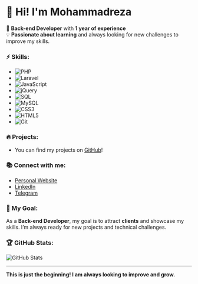 # 👋 Hi! I'm Mohammadreza

🔧 **Back-end Developer** with **1 year of experience**  
💡 **Passionate about learning** and always looking for new challenges to improve my skills.

### ⚡ Skills:
- ![PHP](https://img.shields.io/badge/PHP-777BB4?style=flat&logo=php&logoColor=white)
- ![Laravel](https://img.shields.io/badge/Laravel-F05340?style=flat&logo=laravel&logoColor=white)
- ![JavaScript](https://img.shields.io/badge/JavaScript-F7DF1E?style=flat&logo=javascript&logoColor=black)
- ![jQuery](https://img.shields.io/badge/jQuery-0769AD?style=flat&logo=jquery&logoColor=white)
- ![SQL](https://img.shields.io/badge/SQL-003B57?style=flat&logo=sql&logoColor=white)
- ![MySQL](https://img.shields.io/badge/MySQL-4479A1?style=flat&logo=mysql&logoColor=white)
- ![CSS3](https://img.shields.io/badge/CSS3-1572B6?style=flat&logo=css3&logoColor=white)
- ![HTML5](https://img.shields.io/badge/HTML5-E34F26?style=flat&logo=html5&logoColor=white)
- ![Git](https://img.shields.io/badge/Git-F05032?style=flat&logo=git&logoColor=white)

### 🔥 Projects:
- You can find my projects on [GitHub](https://github.com/yourusername)!

### 📚 Connect with me:
- [Personal Website](https://iammohamadrezasalehi.ir/)
- [LinkedIn](https://www.linkedin.com/in/mohamadreza-salehi-5681a2339/)
- [Telegram](https://t.me/MRS_YT)

### 💼 My Goal:
As a **Back-end Developer**, my goal is to attract **clients** and showcase my skills. I’m always ready for new projects and technical challenges.

### 🏆 GitHub Stats:
![GitHub Stats](https://github-readme-stats.vercel.app/api?username=yourusername&show_icons=true&theme=radical)

---

**This is just the beginning! I am always looking to improve and grow.**
